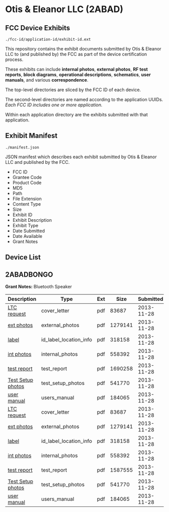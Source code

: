 # Otis & Eleanor LLC (2ABAD)
## FCC Device Exhibits

```
./fcc-id/application-id/exhibit-id.ext
```

This repository contains the exhibit documents submitted by Otis & Eleanor LLC to (and published by) the FCC as part of the device certification process.

These exhibits can include **internal photos**, **external photos**, **RF test reports**, **block diagrams**, **operational descriptions**, **schematics**, **user manuals**, and various **correspondence**.

The top-level directories are sliced by the FCC ID of each device.

The second-level directories are named according to the application UUIDs. *Each FCC ID includes one or more application.*

Within each application directory are the exhibits submitted with that application. 

## Exhibit Manifest

```
./manifest.json
```

JSON manifest which describes each exhibit submitted by Otis & Eleanor LLC and published by the FCC.

- FCC ID
- Grantee Code
- Product Code
- MD5
- Path
- File Extension
- Content Type
- Size
- Exhibit ID
- Exhibit Description
- Exhibit Type
- Date Submitted
- Date Available
- Grant Notes

## Device List
## 2ABADBONGO
**Grant Notes:** Bluetooth Speaker

| Description | Type | Ext | Size | Submitted | Available |
| ----------- | ---- | --- | ---- | --------- | --------- |
| [LTC request](2ABADBONGO/535a6727ffaa73f7ff8779d72fcbafdd/2130031.pdf) | cover_letter | pdf | 83687 | 2013-11-28 | 2013-11-28 |
| [ext photos](2ABADBONGO/535a6727ffaa73f7ff8779d72fcbafdd/2130032.pdf) | external_photos | pdf | 1279141 | 2013-11-28 | 2013-11-28 |
| [label](2ABADBONGO/535a6727ffaa73f7ff8779d72fcbafdd/2130033.pdf) | id_label_location_info | pdf | 318158 | 2013-11-28 | 2013-11-28 |
| [int photos](2ABADBONGO/535a6727ffaa73f7ff8779d72fcbafdd/2130035.pdf) | internal_photos | pdf | 558392 | 2013-11-28 | 2013-11-28 |
| [test report](2ABADBONGO/535a6727ffaa73f7ff8779d72fcbafdd/2130034.pdf) | test_report | pdf | 1690258 | 2013-11-28 | 2013-11-28 |
| [Test Setup photos](2ABADBONGO/535a6727ffaa73f7ff8779d72fcbafdd/2130036.pdf) | test_setup_photos | pdf | 541770 | 2013-11-28 | 2013-11-28 |
| [user manual](2ABADBONGO/535a6727ffaa73f7ff8779d72fcbafdd/2130030.pdf) | users_manual | pdf | 184065 | 2013-11-28 | 2013-11-28 |
| [LTC request](2ABADBONGO/827b7cc915c9c3f14d8bdf9b5a5508cd/2130031.pdf) | cover_letter | pdf | 83687 | 2013-11-28 | 2013-11-28 |
| [ext photos](2ABADBONGO/827b7cc915c9c3f14d8bdf9b5a5508cd/2130032.pdf) | external_photos | pdf | 1279141 | 2013-11-28 | 2013-11-28 |
| [label](2ABADBONGO/827b7cc915c9c3f14d8bdf9b5a5508cd/2130033.pdf) | id_label_location_info | pdf | 318158 | 2013-11-28 | 2013-11-28 |
| [int photos](2ABADBONGO/827b7cc915c9c3f14d8bdf9b5a5508cd/2130035.pdf) | internal_photos | pdf | 558392 | 2013-11-28 | 2013-11-28 |
| [test report](2ABADBONGO/827b7cc915c9c3f14d8bdf9b5a5508cd/2130054.pdf) | test_report | pdf | 1587555 | 2013-11-28 | 2013-11-28 |
| [Test Setup photos](2ABADBONGO/827b7cc915c9c3f14d8bdf9b5a5508cd/2130036.pdf) | test_setup_photos | pdf | 541770 | 2013-11-28 | 2013-11-28 |
| [user manual](2ABADBONGO/827b7cc915c9c3f14d8bdf9b5a5508cd/2130030.pdf) | users_manual | pdf | 184065 | 2013-11-28 | 2013-11-28 |
